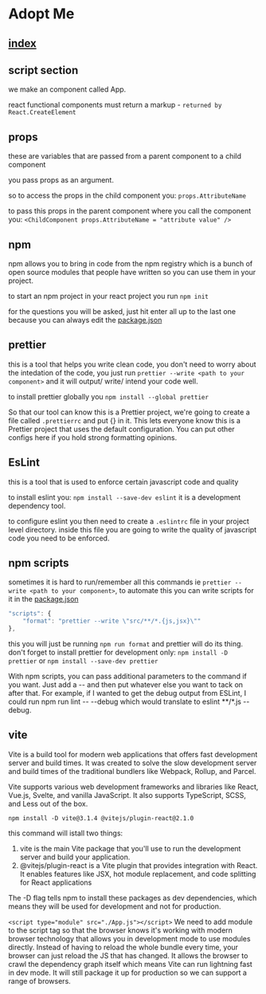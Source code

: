 # Adopt Me
## [index](./index.html)

## script section


we make an component called App.

react functional components must return a markup - `returned by React.CreateElement`

## props

these are variables that are passed from a parent component to a child component 

you pass props as an argument.

so to access the props in the child component you: `props.AttributeName`

to pass this props in the parent component where you call the component you: `<ChildComponent props.AttributeName = "attribute value" />`
## npm 

npm allows you to bring in code from the npm registry which is a bunch of open source modules that people have written so you can use them in your project.

to start an npm project in your react project you run `npm init`

for the questions you will be asked, just hit enter all up to the last one because you can always edit the [package.json](./package.json)

## prettier

this is a tool that helps you write clean code, you don't need to worry about the intedation of the code, you just run `prettier --write <path to your component>` and it will output/ write/ intend your code well.

to install prettier globally you `npm install --global prettier`

So that our tool can know this is a Prettier project, we're going to create a file called `.prettierrc` and put {} in it. This lets everyone know this is a Prettier project that uses the default configuration. You can put other configs here if you hold strong formatting opinions.

## EsLint

this is a tool that is used to enforce certain javascript code and quality

to install eslint you: `npm install --save-dev eslint` it is a development dependency tool.

to configure eslint you then need to create a `.eslintrc` file in your project level directory. inside this file you are going to write the quality of javascript code you need to be enforced.

## npm scripts

sometimes it is hard to run/remember all this commands ie `prettier --write <path to your component>`, to automate this you can write scripts for it in the [package.json](./package.json)

```javascript
"scripts": {
    "format": "prettier --write \"src/**/*.{js,jsx}\""
},
```

this you will just be running `npm run format` and prettier will do its thing. don't forget to install prettier for development only: `npm install -D prettier` or `npm install --save-dev prettier`

With npm scripts, you can pass additional parameters to the command if you want. Just add a -- and then put whatever else you want to tack on after that. For example, if I wanted to get the debug output from ESLint, I could run npm run lint -- --debug which would translate to eslint **/*.js --debug.

## vite

Vite is a build tool for modern web applications that offers fast development server and build times. It was created to solve the slow development server and build times of the traditional bundlers like Webpack, Rollup, and Parcel.

Vite supports various web development frameworks and libraries like React, Vue.js, Svelte, and vanilla JavaScript. It also supports TypeScript, SCSS, and Less out of the box.

`npm install -D vite@3.1.4 @vitejs/plugin-react@2.1.0`  

this command  will istall two things:

1. vite is the main Vite package that you'll use to run the development server and build your application.
2. @vitejs/plugin-react is a Vite plugin that provides integration with React. It enables features like JSX, hot module replacement, and code splitting for React applications

The -D flag tells npm to install these packages as dev dependencies, which means they will be used for development and not for production.

`<script type="module" src="./App.js"></script>`
We need to add module to the script tag so that the browser knows it's working with modern browser technology that allows you in development mode to use modules directly. Instead of having to reload the whole bundle every time, your browser can just reload the JS that has changed. It allows the browser to crawl the dependency graph itself which means Vite can run lightning fast in dev mode. It will still package it up for production so we can support a range of browsers.
